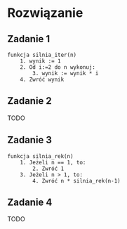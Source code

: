 # Rozwiązanie

## Zadanie 1

```
funkcja silnia_iter(n)
    1. wynik := 1
    2. Od i:=2 do n wykonuj:
        3. wynik := wynik * i
    4. Zwróć wynik
```

## Zadanie 2

TODO

## Zadanie 3

```
funkcja silnia_rek(n)
    1. Jeżeli n == 1, to:
        2. Zwróć 1
    3. Jeżeli n > 1, to:
        4. Zwróć n * silnia_rek(n-1)
```

## Zadanie 4

TODO
